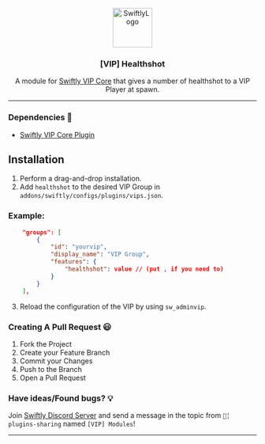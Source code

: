 <p align="center">
  <a href="https://github.com/swiftly-solution/swiftly_movecommands">
    <img src="https://cdn.swiftlycs2.net/swiftly-logo.png" alt="SwiftlyLogo" width="80" height="80">
  </a>

  <h3 align="center">[VIP] Healthshot</h3>

  <p align="center">
    A module for <a href="https://github.com/swiftly-solution/swiftly_vipcore">Swiftly VIP Core</a> that gives a number of healthshot to a VIP Player at spawn.
    <br/>
  </p>
</p>

---
### Dependencies 📃

- [Swiftly VIP Core Plugin](https://github.com/swiftly-solution/swiftly_vipcore)

## Installation
1. Perform a drag-and-drop installation.
2. Add `healthshot` to the desired VIP Group in `addons/swiftly/configs/plugins/vips.json`.
### Example:
```json
	"groups": [
		{
			"id": "yourvip",
			"display_name": "VIP Group",
			"features": {
				"healthshot": value // (put , if you need to)
			}
		}
	],
```
3. Reload the configuration of the VIP by using `sw_adminvip`.

### Creating A Pull Request 😃

1. Fork the Project
2. Create your Feature Branch
3. Commit your Changes
4. Push to the Branch
5. Open a Pull Request

### Have ideas/Found bugs? 💡
Join [Swiftly Discord Server](https://swiftlycs2.net/discord) and send a message in the topic from `📕╎ plugins-sharing` named `[VIP] Modules`!


---